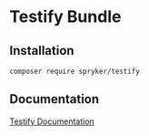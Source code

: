 # Testify Bundle

## Installation

```
composer require spryker/testify
```

## Documentation

[Testify Documentation](http://spryker.github.io/core/bundles/testify)
